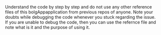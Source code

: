 Understand the code by step by step and do not use any other reference files of this bolgAppapplication from previous repos of anyone.
Note your doubts while debugging the code whenever you stuck regarding the issue.
If you are unable to debug the code, then you can use the refernce file and note what is it and the purpose of using it.
